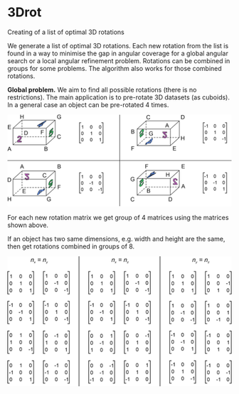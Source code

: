# 3Drot
Creating of a list of optimal 3D rotations

We generate a list of optimal 3D rotations. Each new rotation from the list is found in a way to minimise the 
gap in angular coverage for a global angular search or a local angular refinement problem.
Rotations can be combined in groups for some problems. 
The algorithm also works for those combined rotations. 

<b>Global problem.</b> We aim to find all possible rotations (there is no restrictions). The main application is to pre-rotate 3D datasets (as cuboids). 
In a general  case an object can be pre-rotated 4 times.

<img src="images/group4.png" width="700">

For each new rotation matrix we get group of 4 matrices using the matrices shown above.

If an object has two same dimensions, e.g. width and height are the same, then get rotations combined in groups of 8.

<img src="images/group8.png" width="700">
